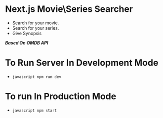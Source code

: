Next.js Movie\Series Searcher
=============================

* Search for your movie.
* Search for your series.
* Give Synopsis

**_Based On OMDB API_**

To Run Server In Development Mode
=================================

* ```javascript npm run dev ```

To run In Production Mode
=========================

* ```javascript npm start ```